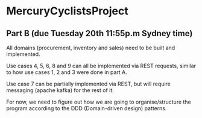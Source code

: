 # MercuryCyclistsProject

Part B (due Tuesday 20th 11:55p.m Sydney time)
-------------------------------------------------------

All domains (procurement, inventory and sales) need to be built and implemented.

Use cases 4, 5, 6, 8 and 9 can all be implemented via REST requests,
similar to how use cases 1, 2 and 3 were done in part A.

Use case 7 can be partially implemented via REST, but will
require messaging (apache kafka) for the rest of it.

For now, we need to figure out how we are going to organise/structure
the program according to the DDD (Domain-driven design) patterns.
